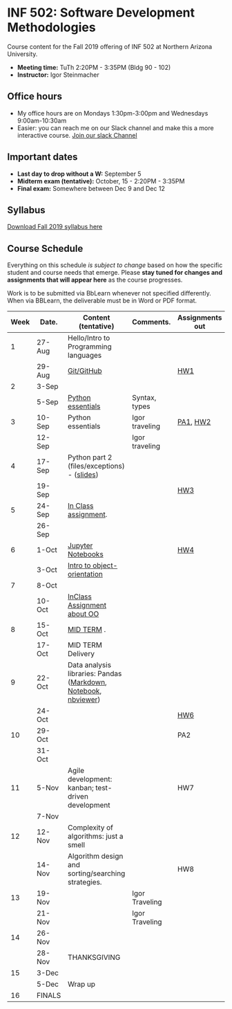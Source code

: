 # INF 502: Software Development Methodologies

Course content for the Fall 2019 offering of INF 502 at Northern Arizona University.

* **Meeting time:** TuTh 2:20PM - 3:35PM (Bldg 90 - 102)
* **Instructor:** Igor Steinmacher

## Office hours
* My office hours are on Mondays 1:30pm-3:00pm and Wednesdays 9:00am-10:30am
* Easier: you can reach me on our Slack channel and make this a more interactive course. [Join our slack Channel](https://join.slack.com/t/inf502-fall2019/shared_invite/enQtNzI1NDAyMDY2NzY5LWY2MDZkMDUxODlkMGY2NzdhMWMwZjkzMGFiOTU3MDY5YWI0ZDBjOWU2ZGJlMTY4ZDQwZmRiZWQ4YWNkMTUyNDY)

## Important dates

* **Last day to drop without a W:** September 5
* **Midterm exam (tentative):** October, 15 - 2:20PM - 3:35PM
* **Final exam:** Somewhere between Dec 9 and Dec 12

## Syllabus

[Download Fall 2019 syllabus here](documents/INF502_Syllabus_Steinmacher.pdf)

## Course Schedule
Everything on this schedule *is subject to change* based on how the specific student and course needs that emerge. Please **stay tuned for changes and assignments that will appear here** as the course progresses.

Work is to be submitted via BbLearn whenever not specified differently. When via BBLearn, the deliverable must be in Word or PDF format.

|Week|Date.   | Content (tentative)                                   | Comments.      | Assignments out          | Deadline |
|----|--------|-------------------------------------------------------|----------------|--------------------------|----------|
| 1  | 27-Aug | Hello/Intro to Programming languages                  |                |                          |          |
|    | 29-Aug | [Git/GitHub](slides/lectureGit.pdf)                   |                | [HW1](assignments/01_git.md)|.      |
| 2  | 3-Sep  |                                                       |                |                          |          |
|    | 5-Sep  |[Python essentials](slides/Python_ready_set_go.pdf)    | Syntax, types  |                          |          |
| 3  | 10-Sep | Python essentials                            | Igor traveling | [PA1](assignments/pa01.md), [HW2](assignments/02_basicPython.md) |  HW1          |
|    | 12-Sep |                                                       | Igor traveling |                          |          |
| 4  | 17-Sep | Python part 2 (files/exceptions) - ([slides](slides/Python_class2.pdf))| |                        |          |
|    | 19-Sep |                                                       |                | [HW3](assignments/03_dictionary_list.md)                      | HW2        |
| 5  | 24-Sep | [In Class assignment](assignments/inClassSept24.md).  |                |                          |          |
|    | 26-Sep |                                                       |                |                          | HW3      |
| 6  | 1-Oct  | [Jupyter Notebooks](slides/Jupyter.md)                |                |[HW4](assignments/04_jupyter.md)|    |
|    | 3-Oct  | [Intro to object-orientation](notebooks/ObjectOrientation.ipynb) |     |                          |          |
| 7  | 8-Oct  |                                                       |                |                          | HW4      |
|    | 10-Oct | [InClass Assignment about OO](assignments/inClassOct10.md) |           |                          | PA1      |
| 8  | 15-Oct | [MID TERM](notebooks/midterm.md) .                    |                |                          |          |
|    | 17-Oct | MID TERM Delivery                                     |                |                          |          |
| 9  | 22-Oct | Data analysis libraries: Pandas ([Markdown](notebooks/PandasKickoff/PandasKickoff.md), [Notebook](notebooks/PandasKickoff.ipynb), [nbviewer](https://nbviewer.jupyter.org/github/igorsteinmacher/INF502-Fall2019/blob/master/notebooks/PandasKickoff.ipynb))                           |                |                          |          |
|    | 24-Oct |                                                       |                |   [HW6](assignments/HW6_pandas.md)     |          |
| 10 | 29-Oct |                                                       |                |     PA2                     |          |
|    | 31-Oct |                                                       |                |                          |          |
| 11 | 5-Nov  | Agile development: kanban; test-driven development    |                | HW7                      |  HW6     |
|    | 7-Nov  |                                                       |                |                          |          |
| 12 | 12-Nov | Complexity of algorithms: just a smell                |                |                          |  HW7     |
|    | 14-Nov | Algorithm design and sorting/searching strategies.    |                |  HW8                     |          |
| 13 | 19-Nov |                                                       | Igor Traveling |                          |          |
|    | 21-Nov |                                                       | Igor Traveling |                          |          |
| 14 | 26-Nov |                                                       |                |                          | HW8      |
|    | 28-Nov | THANKSGIVING                                          |                |                          |          |
| 15 | 3-Dec  |                                                       |                |                          |          |
|    | 5-Dec  | Wrap up                                               |                |                          |PA2       |
| 16 | FINALS |                                                       |                |                          |          |
